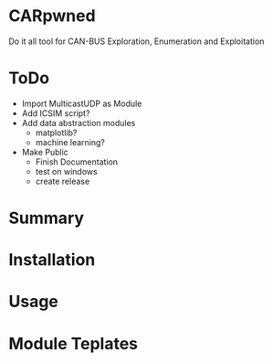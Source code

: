 # CARpwned
Do it all tool for CAN-BUS Exploration, Enumeration and Exploitation

# ToDo
- Import MulticastUDP as Module
- Add ICSIM script?
- Add data abstraction modules
  - matplotlib?
  - machine learning?
- Make Public
  - Finish Documentation
  - test on windows
  - create release
# Summary

# Installation

# Usage

# Module Teplates
